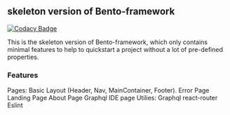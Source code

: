 ##  skeleton version of Bento-framework


[![Codacy Badge](https://api.codacy.com/project/badge/Grade/aea34d83cecf4c5b82c9fb017bc032d6)](https://app.codacy.com/gh/CBIIT/bento-frontend?utm_source=github.com&utm_medium=referral&utm_content=CBIIT/bento-frontend&utm_campaign=Badge_Grade_Dashboard)

This is the skeleton version of Bento-framework, which only contains minimal features to help to
quickstart a project without a lot of pre-defined properties. 

### Features
Pages:
	Basic Layout (Header, Nav, MainContainer, Footer).
	Error Page
	Landing Page
	About Page
	Graphql IDE page
Utilies:
	Graphql
	react-router
	Eslint

